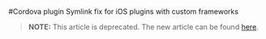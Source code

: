 <properties pageTitle="Cordova plugin Symlink fix for iOS plugins with custom frameworks"
  description="This is an article on bower tutorial"
  services="" 
  documentationCenter=""
  authors="bursteg" />

#Cordova plugin Symlink fix for iOS plugins with custom frameworks

> **NOTE:** This article is deprecated. The new article can be found [here](/articles/tips-and-workarounds/ios/ios-plugin-symlink-fix/tips-and-workarounds-ios-ios-plugin-symlink-fix-readme.md).
